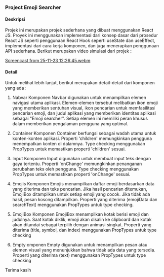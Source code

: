 ### Project Emoji Searcher

#### Deskripsi

Projek ini merupakan projek sederhana yang dibuat menggunakan React JS. Proyek ini menggunakan implementasi dari konsep dasar dari prosedur React JS seperti penggunaan React Hook seperti useState dan useEffect, implementasi dari cara kerja komponen, dan juga menerapkan penggunaan API sederhana. Berikut merupakan video simulasi dari projek : 

[Screencast from 25-11-23 12:26:45.webm](https://github.com/hrmneffdii/Emoji-Searcher/assets/149390129/4be7bc8a-644e-4258-9797-1bbdc1fb501b)


#### Detail

Untuk melihat lebih lanjut, berikut merupakan detail-detail dari komponen yang ada : 

1. Nabvar
  Komponen Navbar digunakan untuk menampilkan elemen navigasi utama aplikasi. Elemen-elemen tersebut melibatkan ikon emoji yang memberikan sentuhan visual, ikon pencarian untuk memfasilitasi pencarian emoji, dan judul aplikasi yang memberikan identitas aplikasi sebagai "Emoji searcher". Setiap elemen ini memiliki peran khusus dalam memberikan pengalaman pengguna yang optimal.

2. Container
   Komponen Container berfungsi sebagai wadah utama untuk konten-konten aplikasi. Properti 'children' memungkinkan pengguna menempatkan konten di dalamnya. Type checking menggunakan PropTypes untuk memastikan properti 'children' sesuai. 
   
3. Input
   Komponen Input digunakan untuk membuat input teks dengan gaya tertentu. Properti 'onChange' memungkinkan penanganan perubahan teks oleh pengguna. Type checking menggunakan PropTypes untuk memastikan properti 'onChange' sesuai.
   
4. Emojis
   Komponen Emojis menampilkan daftar emoji berdasarkan data yang diterima dan teks pencarian. Jika hasil pencarian ditemukan, EmojiBox ditampilkan untuk setiap emoji yang cocok. Jika tidak ada hasil, pesan kosong ditampilkan. Properti yang diterima (emojiData dan searchText) menggunakan PropTypes untuk type checking.
   
5. EmojiBox
   Komponen EmojiBox menampilkan kotak berisi emoji dan judulnya. Saat kotak diklik, emoji akan disalin ke clipboard dan kotak akan ditandai sebagai terpilih dengan animasi singkat. Properti yang diterima (title, symbol, dan index) menggunakan PropTypes untuk type checking
   
6. Empty
  omponen Empty digunakan untuk menampilkan pesan atau elemen visual yang menunjukkan bahwa tidak ada data yang tersedia. Properti yang diterima (text) menggunakan PropTypes untuk type checking


Terima kasih
